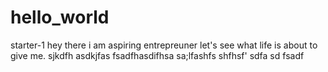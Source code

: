# hello_world
starter-1
hey there i am aspiring entrepreuner let's see what life is about to give me.
sjkdfh
asdkjfas
fsadfhasdifhsa
sa;lfashfs
shfhsf'
sdfa
sd
fsadf
